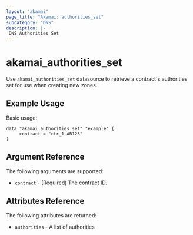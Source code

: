 ```yaml
---
layout: "akamai"
page_title: "Akamai: authorities_set"
subcategory: "DNS"
description: |-
 DNS Authorities Set
---
```


# akamai_authorities_set

Use `akamai_authorities_set` datasource to retrieve a contract's authorities set for use when creating new zones.

## Example Usage

Basic usage:

```hcl
data "akamai_authorities_set" "example" {
     contract = "ctr_1-AB123"
}
```

## Argument Reference

The following arguments are supported:

* `contract` - (Required) The contract ID.

## Attributes Reference

The following attributes are returned:

* `authorities` - A list of authorities
